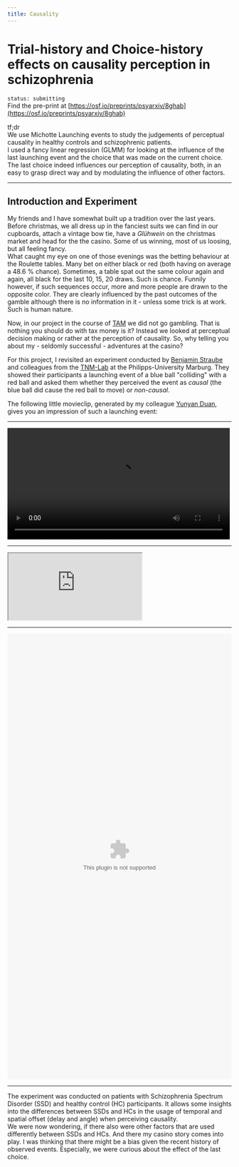 ```yaml
---
title: Causality
---
```


# Trial-history and Choice-history effects on causality perception in schizophrenia

`status: submitting` <br>
Find the pre-print at [https://osf.io/preprints/psyarxiv/8ghab](https://osf.io/preprints/psyarxiv/8ghab)


tf;dr <br>
We use Michotte Launching events to study the judgements of perceptual causality in healthy controls and schizophrenic patients. <br>
I used a fancy linear regression (GLMM) for looking at the influence of the last launching event and the choice that was made on the current choice. <br>
The last choice indeed influences our perception of causality, both, in an easy to grasp direct way and by modulating the influence of other factors.

---


## Introduction and Experiment

My friends and I have somewhat built up a tradition over the last years. Before christmas, we all dress up in the fanciest suits we can find in our cupboards, attach a vintage bow tie, have a *Glühwein* on the christmas market and head for the the casino. Some of us winning, most of us loosing, but all feeling fancy. <br>
What caught my eye on one of those evenings was the betting behaviour at the Roulette tables. Many bet on either black or red (both having on average a 48.6 % chance). Sometimes, a table spat out the same colour again and again, all black for the last 10, 15, 20 draws. Such is chance. Funnily however, if such sequences occur, more and more people are drawn to the opposite color. They are clearly influenced by the past outcomes of the gamble although there is no information in it - unless some trick is at work. Such is human nature.

Now, in our project in the course of [TAM](https://www.theadaptivemind.de/) we did not go gambling. That is nothing you should do with tax money is it?
Instead we looked at perceptual decision making or rather at the perception of causality. So, why telling you about my - seldomly successful - adventures at the casino?

For this project, I revisited an experiment conducted by [Benjamin Straube](https://tnm-lab.com/people/prof-dr-benjamin-straube/) and colleagues from the [TNM-Lab](https://tnm-lab.com/) at the Philipps-University Marburg. They showed their participants a launching event of a blue ball "colliding" with a red ball and asked them whether they perceived the event as *causal* (the blue ball did cause the red ball to move) or *non-causal*.

The following little movieclip, generated by my colleague [Yunyan Duan](https://www.psychologie.tu-darmstadt.de/perception/home_per/people_per/people_perception_detail_75264.en.jsp), gives you an impression of such a launching event:

---

<video controls="controls" width="500" name="Launching event">
  <source src="https://uvest.github.io/kai_streiling/figures/launching_event_example_by_Yunyan_Duan.mov">
  <!-- <source src="https://uvest.github.io/k2lab/assets/images/launching_event_example_by_Yunyan_Duan.mov"> -->
</video>

---
<iframe src="https://www.youtube.com/watch?v=f-a5Kx5ABBQ"></iframe>

---


<object data="../assets/images/launching_event_example_by_Yunyan_Duan.mov" type="application/mov" height="1000" width="100%">
</object>

---

The experiment was conducted on patients with Schizophrenia Spectrum Disorder (SSD) and healthy control (HC) participants. It allows some insights into the differences between SSDs and HCs in the usage of temporal and spatial offset (delay and angle) when perceiving causality. <br>
We were now wondering, if there also were other factors that are used differently between SSDs and HCs. And there my casino story comes into play. I was thinking that there might be a bias given the recent history of observed events. Especially, we were curious about the effect of the last choice.

